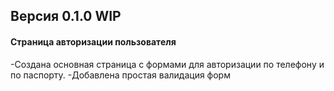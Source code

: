 ## Версия 0.1.0 WIP

#### Страница авторизации пользователя

-Создана основная страница с формами для авторизации по телефону и по паспорту.
-Добавлена простая валидация форм
